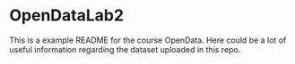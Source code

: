 # OpenDataLab2

This is a example README for the course OpenData. Here could be a lot of useful information regarding the dataset uploaded in this repo.
